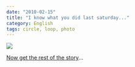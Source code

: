 ```yaml
---
date: "2010-02-15"
title: "I know what you did last saturday..."
category: English
tags: circle, loop, photo
---
```


[![]({attach}mysterious-photographer.jpg)](https://be.st.free.fr/perso/doku.php/photo/trip)

[Now get the rest of the story](https://be.st.free.fr/perso/doku.php/photo/trip)...
